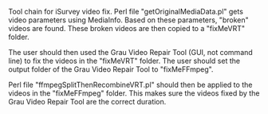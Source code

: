 Tool chain for iSurvey video fix. Perl file "getOriginalMediaData.pl" gets video parameters using MediaInfo. Based on these parameters, "broken" videos are found. These broken videos are then copied to a "fixMeVRT" folder. 

The user should then used the Grau Video Repair Tool (GUI, not command line) to fix the videos in the "fixMeVRT" folder. The user should set the output folder of the Grau Video Repair Tool to "fixMeFFmpeg". 

Perl file "ffmpegSplitThenRecombineVRT.pl" should then be applied to the videos in the "fixMeFFmpeg" folder. This makes sure the videos fixed by the Grau Video Repair Tool are the correct duration.

